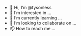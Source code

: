 - 👋 Hi, I’m @tysonless
- 👀 I’m interested in ...
- 🌱 I’m currently learning ...
- 💞️ I’m looking to collaborate on ...
- 📫 How to reach me ...

<!---
tysonless/tysonless is a ✨ special ✨ repository because its `README.md` (this file) appears on your GitHub profile.
You can click the Preview link to take a look at your changes.
--->
